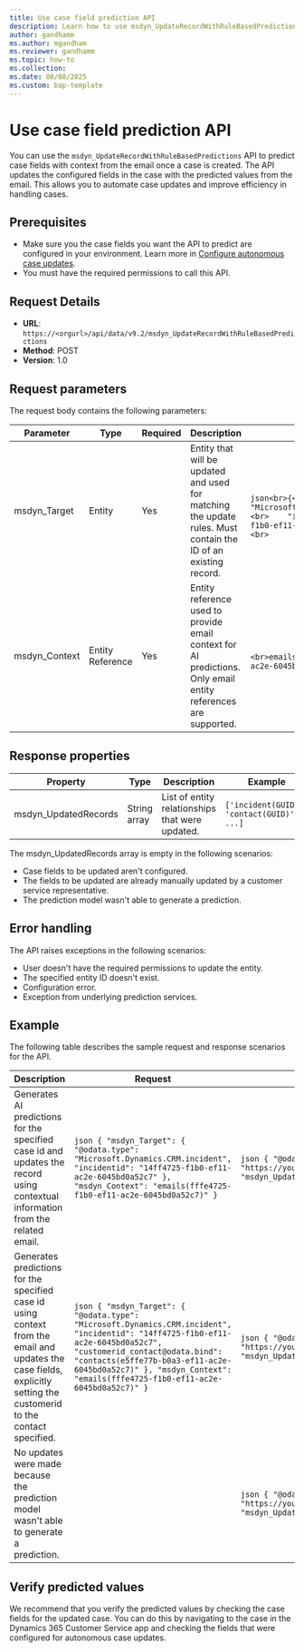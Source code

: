 ```yaml
---
title: Use case field prediction API
description: Learn how to use msdyn_UpdateRecordWithRuleBasedPredictions API to predict case fields with context from the email for a case.
author: gandhamm
ms.author: mgandham
ms.reviewer: gandhamm
ms.topic: how-to 
ms.collection: 
ms.date: 08/08/2025
ms.custom: bap-template 
---
```



# Use case field prediction API

You can use the `msdyn_UpdateRecordWithRuleBasedPredictions` API to predict case fields with context from the email once a case is created. The API updates the configured fields in the case with the predicted values from the email. This allows you to automate case updates and improve efficiency in handling cases.

## Prerequisites

- Make sure you the case fields you want the API to predict are configured in your environment. Learn more in [Configure autonomous case updates](../administer/set-up-autonomous-case-agents.md).
- You must have the required permissions to call this API.

## Request Details

- **URL**: `https://<orgurl>/api/data/v9.2/msdyn_UpdateRecordWithRuleBasedPredictions`
- **Method**: POST
- **Version**: 1.0

## Request parameters

The request body contains the following parameters:

| Parameter      | Type            | Required | Description                                                                                          | Format                                                                                           |
|----------------|----------------|----------|------------------------------------------------------------------------------------------------------|--------------------------------------------------------------------------------------------------|
| msdyn_Target   | Entity          | Yes      | Entity that will be updated and used for matching the update rules. Must contain the ID of an existing record. |<br>```json<br>{<br>    "@odata.type": "Microsoft.Dynamics.CRM.incident",<br>    "incidentid": "14ff4725-f1b0-ef11-ac2e-6045bd0a52c7"<br>}<br>``` |
| msdyn_Context  | Entity Reference| Yes      | Entity reference used to provide email context for AI predictions. Only email entity references are supported. | <br>```<br>emails(fffe4725-f1b0-ef11-ac2e-6045bd0a52c7)<br>``` |

## Response properties

| Property | Type | Description | Example |
|----------|------|-------------| -------|
| msdyn_UpdatedRecords | String array | List of entity relationships that were updated.| `['incident(GUID)', 'contact(GUID)', ...]` |

The msdyn_UpdatedRecords array is empty in the following scenarios:

- Case fields to be updated aren't configured.
- The fields to be updated are already manually updated by a customer service representative.
- The prediction model wasn't able to generate a prediction.

## Error handling

The API raises exceptions in the following scenarios:

- User doesn't have the required permissions to update the entity.
- The specified entity ID doesn't exist.
- Configuration error.
- Exception from underlying prediction services.

## Example

The following table describes the sample request and response scenarios for the API.

| Description | Request | Response |
|-------------|---------|----------|
| Generates AI predictions for the specified case id and updates the record using contextual information from the related email. | ```json { "msdyn_Target": { "@odata.type": "Microsoft.Dynamics.CRM.incident", "incidentid": "14ff4725-f1b0-ef11-ac2e-6045bd0a52c7" }, "msdyn_Context": "emails(fffe4725-f1b0-ef11-ac2e-6045bd0a52c7)" } ``` | ```json { "@odata.context": "https://yourorg.crm.dynamics.com/api/data/v9.2/$metadata#Microsoft.Dynamics.CRM.msdyn_UpdateRecordWithRuleBasedPredictionsResponse", "msdyn_UpdatedRecords": [ "incident(c82009d5-8203-f011-9aee-000d3a376aa8)" ] } ``` |
| Generates predictions for the specified case id using context from the email and updates the case fields, explicitly setting the customerid to the contact specified. | ```json { "msdyn_Target": { "@odata.type": "Microsoft.Dynamics.CRM.incident", "incidentid": "14ff4725-f1b0-ef11-ac2e-6045bd0a52c7", "customerid_contact@odata.bind": "contacts(e5ffe77b-b0a3-ef11-ac2e-6045bd0a52c7)" }, "msdyn_Context": "emails(fffe4725-f1b0-ef11-ac2e-6045bd0a52c7)" } ``` | ```json { "@odata.context": "https://yourorg.crm.dynamics.com/api/data/v9.2/$metadata#Microsoft.Dynamics.CRM.msdyn_UpdateRecordWithRuleBasedPredictionsResponse", "msdyn_UpdatedRecords": [ "incident(c82009d5-8203-f011-9aee-000d3a376aa8)", "contact(313a24c2-8203-f011-9aee-000d3a376aa8)" ] } ``` |
| No updates were made because the prediction model wasn't able to generate a prediction. |  | ```json { "@odata.context": "https://yourorg.crm.dynamics.com/api/data/v9.2/$metadata#Microsoft.Dynamics.CRM.msdyn_UpdateRecordWithRuleBasedPredictionsResponse", "msdyn_UpdatedRecords": [] } ``` |


## Verify predicted values

We recommend that you verify the predicted values by checking the case fields for the updated case. You can do this by navigating to the case in the Dynamics 365 Customer Service app and checking the fields that were configured for autonomous case updates.

